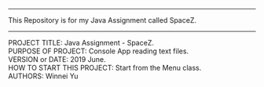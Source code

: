 ------------------------------------------------------------------------
This Repository is for my Java Assignment called SpaceZ.<br>

------------------------------------------------------------------------

PROJECT TITLE: Java Assignment - SpaceZ. <br>
PURPOSE OF PROJECT: Console App reading text files.<br>
VERSION or DATE: 2019 June.<br>
HOW TO START THIS PROJECT: Start from the Menu class.<br>
AUTHORS: Winnei Yu

